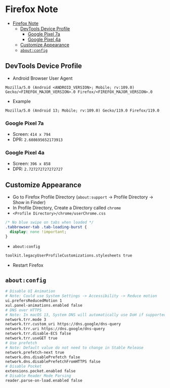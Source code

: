 # Firefox Note

- [Firefox Note](#firefox-note)
  - [DevTools Device Profile](#devtools-device-profile)
    - [Google Pixel 7a](#google-pixel-7a)
    - [Google Pixel 4a](#google-pixel-4a)
  - [Customize Appearance](#customize-appearance)
  - [`about:config`](#aboutconfig)

## DevTools Device Profile

- Android Browser User Agent

```text
Mozilla/5.0 (Android <ANDROID_VERSION>; Mobile; rv:109.0) Gecko/<FIREFOX_MAJOR_VERSION>.0 Firefox/<FIREFOX_MAJOR_VERSION>.0
```

- Example

```text
Mozilla/5.0 (Android 13; Mobile; rv:109.0) Gecko/119.0 Firefox/119.0
```

### Google Pixel 7a

- Screen: `414 x 794`
- DPR: `2.608695652173913`

### Google Pixel 4a

- Screen: `396 x 858`
- DPR: `2.727272727272727`

## Customize Appearance

- Go to Firefox Profile Directory (`about:support` -> Profile Directory -> Show in Finder)
- In Profile Directory, Create a Directory called `chrome`
- `<Profile Directory>/chrome/userChrome.css`

```css
/* No blue swipe on tabs when loaded */
.tabbrowser-tab .tab-loading-burst {
  display: none !important;
}
```

- `about:config`

```sh
toolkit.legacyUserProfileCustomizations.stylesheets true
```

- Restart Firefox

## `about:config`

```sh
# Disable UI Animation
# Note: Could use System Settings -> Accessibility -> Reduce motion
ui.prefersReducedMotion 1
xul.panel-animations.enabled false
# DNS over HTTPS
# Note: In macOS 13, System DNS will automatically use DoH if supported, and the query follow IP Addrress Family. I recommend to use System DNS instead
network.trr.mode 3
network.trr.custom_uri https://dns.google/dns-query
network.trr.uri https://dns.google/dns-query
network.trr.disable-ECS false
network.trr.useGET true
# Use prefetch
# Note: Default value do not need to change in Stable Release
network.prefetch-next true
network.dns.disablePrefetch false
network.dns.disablePrefetchFromHTTPS false
# Disable Pocket
extensions.pocket.enabled false
# Disable Reader Mode Parsing
reader.parse-on-load.enabled false
```
